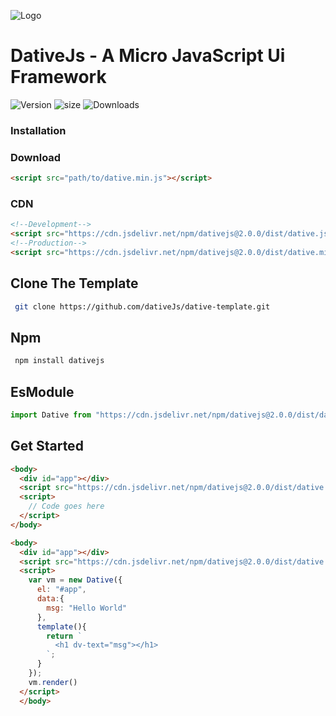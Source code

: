 ![Logo](public/logo.svg)

# **DativeJs - A Micro JavaScript Ui Framework**


![Version](https://img.shields.io/github/v/release/dativeJs/dativejs)
![size](https://img.shields.io/github/size/dativeJs/dativejs/dist/dative.min.js.svg)
![Downloads](https://img.shields.io/jsdelivr/gh/hm/dativeJs/dativejs)

### Installation
### Download
```html 
<script src="path/to/dative.min.js"></script>
```
### CDN
```html
<!--Development-->
<script src="https://cdn.jsdelivr.net/npm/dativejs@2.0.0/dist/dative.js"></script>
<!--Production-->
<script src="https://cdn.jsdelivr.net/npm/dativejs@2.0.0/dist/dative.min.js"></script>
```
## Clone The Template
```bash
 git clone https://github.com/dativeJs/dative-template.git
```

## Npm

```bash
 npm install dativejs
```

## EsModule
```js
import Dative from "https://cdn.jsdelivr.net/npm/dativejs@2.0.0/dist/dative.es.min.js";
```
## Get Started

```html
<body>
  <div id="app"></div>
  <script src="https://cdn.jsdelivr.net/npm/dativejs@2.0.0/dist/dative.min.js"></script>
  <script>
    // Code goes here
  </script>
</body>
```

```html
<body>
  <div id="app"></div>
  <script src="https://cdn.jsdelivr.net/npm/dativejs@2.0.0/dist/dative.min.js"></script>
  <script>
    var vm = new Dative({
      el: "#app",
      data:{
        msg: "Hello World"
      },
      template(){
        return `
          <h1 dv-text="msg"></h1>
        `;
      }
    });
    vm.render()
  </script>
  </body>
```
